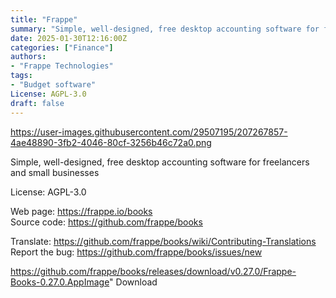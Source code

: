 ```yaml
---
title: "Frappe"
summary: "Simple, well-designed, free desktop accounting software for freelancers and small businesses"
date: 2025-01-30T12:16:00Z
categories: ["Finance"]
authors:
- "Frappe Technologies"
tags:
- "Budget software"
License: AGPL-3.0
draft: false
---
```


https://user-images.githubusercontent.com/29507195/207267857-4ae48890-3fb2-4046-80cf-3256b46c72a0.png

Simple, well-designed, free desktop accounting software for freelancers and small businesses

License: AGPL-3.0

Web page: <https://frappe.io/books>  
Source code: <https://github.com/frappe/books>

Translate: <https://github.com/frappe/books/wiki/Contributing-Translations>  
Report the bug: <https://github.com/frappe/books/issues/new>  

https://github.com/frappe/books/releases/download/v0.27.0/Frappe-Books-0.27.0.AppImage" 
Download
